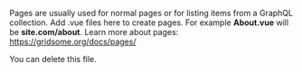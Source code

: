 Pages are usually used for normal pages or for listing items from a GraphQL collection.
Add .vue files here to create pages. For example **About.vue** will be **site.com/about**.
Learn more about pages: <https://gridsome.org/docs/pages/>

You can delete this file.
